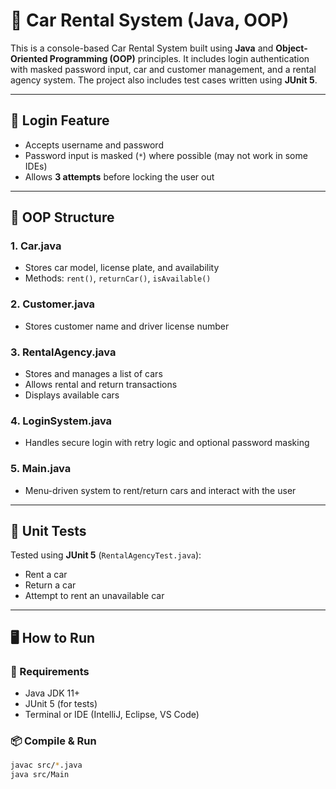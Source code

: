 # 🚗 Car Rental System (Java, OOP)

This is a console-based Car Rental System built using **Java** and **Object-Oriented Programming (OOP)** principles. It includes login authentication with masked password input, car and customer management, and a rental agency system. The project also includes test cases written using **JUnit 5**.

---

## 🔐 Login Feature

- Accepts username and password
- Password input is masked (`*`) where possible (may not work in some IDEs)
- Allows **3 attempts** before locking the user out

---

## 🧱 OOP Structure

### 1. Car.java
- Stores car model, license plate, and availability
- Methods: `rent()`, `returnCar()`, `isAvailable()`

### 2. Customer.java
- Stores customer name and driver license number

### 3. RentalAgency.java
- Stores and manages a list of cars
- Allows rental and return transactions
- Displays available cars

### 4. LoginSystem.java
- Handles secure login with retry logic and optional password masking

### 5. Main.java
- Menu-driven system to rent/return cars and interact with the user

---

## 🧪 Unit Tests

Tested using **JUnit 5** (`RentalAgencyTest.java`):
- Rent a car
- Return a car
- Attempt to rent an unavailable car

---

## 🖥️ How to Run

### 📌 Requirements
- Java JDK 11+
- JUnit 5 (for tests)
- Terminal or IDE (IntelliJ, Eclipse, VS Code)

### 📦 Compile & Run

```bash
javac src/*.java
java src/Main
